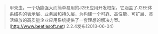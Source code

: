 > 甲壳虫，一个功能强大而简单易用的J2EE应用开发框架。它涵盖了J2EE体系结构的表示层、业务层和持久层，为构建一个可靠、高性能、可扩展、灵活缩放的高质量企业应用系统提供了一套理想的解决方案。(http://www.beetlesoft.net) 2.2.4发布(2013-06-04)